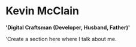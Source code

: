 # Kevin McClain
**'Digital Craftsman (Developer, Husband, Father)'**

'Create a section here where I talk about me.

